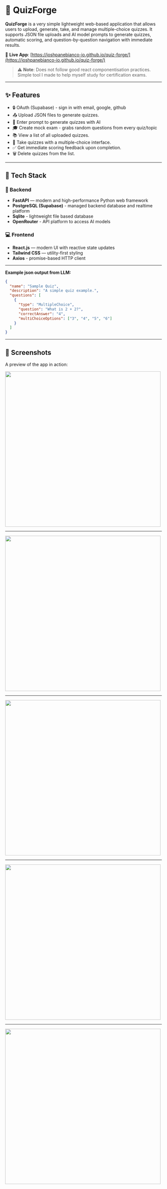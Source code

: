 # 🧠 QuizForge

**QuizForge** is a very simple lightweight web-based application that allows users to upload, generate, take, and manage multiple-choice quizzes. It supports JSON file uploads and AI model prompts to generate quizzes, automatic scoring, and question-by-question navigation with immediate results.

🔗 **Live App**: [https://joshpanebianco-io.github.io/quiz-forge/](https://joshpanebianco-io.github.io/quiz-forge/)

> ⚠️ **Note**: Does not follow good react componentisation practices. Simple tool I made to help myself study for certification exams.

---

## ✨ Features

- 🔒 OAuth (Supabase) - sign in with email, google, github
- 📤 Upload JSON files to generate quizzes.
- 🤖 Enter prompt to generate quizzes with AI
- 🎓 Create mock exam - grabs random questions from every quiz/topic
- 📚 View a list of all uploaded quizzes.
- 📝 Take quizzes with a multiple-choice interface.
- ✅ Get immediate scoring feedback upon completion.
- 🗑️ Delete quizzes from the list.

---

## 🚀 Tech Stack

### 🧠 Backend

- **FastAPI** — modern and high-performance Python web framework
- **PostgreSQL (Supabase)** - managed backend database and realtime platform
- **Sqlite** - lightweight file based database
- **OpenRouter** - API platform to access AI models

### 💻 Frontend

- **React.js** — modern UI with reactive state updates
- **Tailwind CSS** — utility-first styling
- **Axios** - promise-based HTTP client

---

**Example json output from LLM:**

```json
{
  "name": "Sample Quiz",
  "description": "A simple quiz example.",
  "questions": [
    {
      "type": "MultipleChoice",
      "question": "What is 2 + 2?",
      "correctAnswer": "4",
      "multiChoiceOptions": ["3", "4", "5", "6"]
    }
  ]
}
```

---

## 📸 Screenshots

A preview of the app in action:

<img src="misc/screenshots/quiz-forge-auth1.png" width="500"/>

---

<img src="misc/screenshots/quiz-forge-quizzes.png" width="500"/>

---

<img src="misc/screenshots/quiz-forge-quiz.png" width="500"/>

---

<img src="misc/screenshots/quiz-forge-results.png" width="500"/>

---

<img src="misc/screenshots/quiz-forge-results2.png" width="500"/>



  

